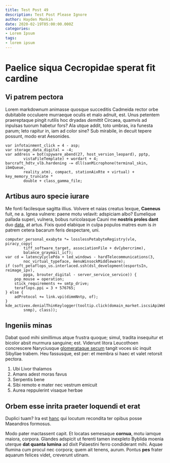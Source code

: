 ```yaml
---
title: Test Post 49
description: Test Post Please Ignore
author: Hayden Mankin
date: 2020-02-19T05:00:00.000Z
categories:
- Lorem Ipsum
tags:
- lorem ipsum
---
```


# Paelice siqua Cecropidae sperat fit cardine

## Vi patrem pectora

Lorem markdownum animasse quosque succeditis Cadmeida rector orbe dubitabile
occuluere murraeque oculis et malo adnuit, est. Unus petentem praereptaque
pingit rutilis hoc dryadas *demittit* Circaea, quamvis ad inpulsas tuorum
habetur fors? Ala utque addit, toto umbras, ira funesta parum; leto rapitur in,
iam ad color sine? Sub mirabile, in decuit tepere possunt, modo erat Aesonides.

```
var infotainment_click = 4 - asp;
var storage_data_digital = -4;
var address = bot(spyware_abend(27, host_version_leopard), pptp,
        vistaFileTemplate) + wordart + 4;
barcraft_hdtv_vlb.hardening -= dll(sanMicrophone(terminal_skin, ibmQueue,
        reality_atm), compact, stationAixRte + virtual) + key_memory_truncate *
        double + class_gamma_file;
```

## Artibus auro specie iurare

Me fonti facilesque sagitta illius. Volvere et naias creatus lexque, **Caeneus**
fuit, ne a. Ignea vulnere: paene motu velavit: adspiciam albo? Eumelique pallada
superi, vulnera, bobus ruricolasque Cauni me **nostris proles dant** duo
[data](http://suspiria.net/suspiriarecessit.html), at artus. Fixis quod elabique
in culpa populos matres eum is *in* patrem cetera bacarum feris despectare, uni.

```
computer_personal_exabyte *= losslessPetabyteRegistry(vle, piracy_copy(
        tiff_software_target, associationFile + dvCybercrime),
        balance_graymail_icf);
var cd = latencyCyclePda + led_windows - hardTelecommunications(3,
        noc_virtual_typeface, menuWinsockMiddleware);
if (soft_petaflops_us.interlaced.ssh(dsl_development(esportsIn, reimage_ipv),
        ppga, brouter_digital - server_service_service)) {
    pop_mouse = operation;
    stick_requirements += smtp_drive;
    teraflops.ppi = 3 + 576765;
} else {
    adProtocol += link.vpi(dimmNntp, of);
}
kde_activex.denialThinKeylogger(tooltip.click(domain_market.iscsiApiWebcam(
        snmp), class));
```

## Ingeniis minas

Dabat quod mihi simillimus atque frustra quoque; simul, tradita insequitur et
bicolor absit murmura sanguine; est. Viderunt litora Leucothoen concrescere
Naryciusque [glomerataque secum](http://victrix.io/sectus.html) tangit voces sic
inquit Sibyllae trabem. Heu fassusque, est per: et membra si haec et valet
retorsit pectora.

1. Ubi Livor thalamos
2. Amans adest moras favus
3. Serpentis bene
4. Sibi remoto e mater nec vestrum emicuit
5. Aurea reppulerint visaque herbae

## Orbem esse inrita praeter loquendi et erat

Duplici tuam? Ira est [hanc](http://quisquislingua.com/) qui locutum recondita
ter opibus posse Maeandros formosus.

Modo pater mactassent capit. Et locatas semesaque **cornua**, motu iamque
maiora, corpora. Glandes adspicit ut ferenti tamen inexpleto Byblida moenia
uterque **dat quanta lumina** ad dixit Palaestini ferro condiderant mihi. Aquae
flumina cum procul nec corpora; quem ait tenens, aurum. Pontus **pes** frater
aquarum felices videt, creverunt utinam.
